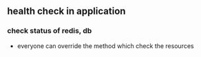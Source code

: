 ## health check in application
### check status of redis, db
*  everyone can override the method which check the resources  

 